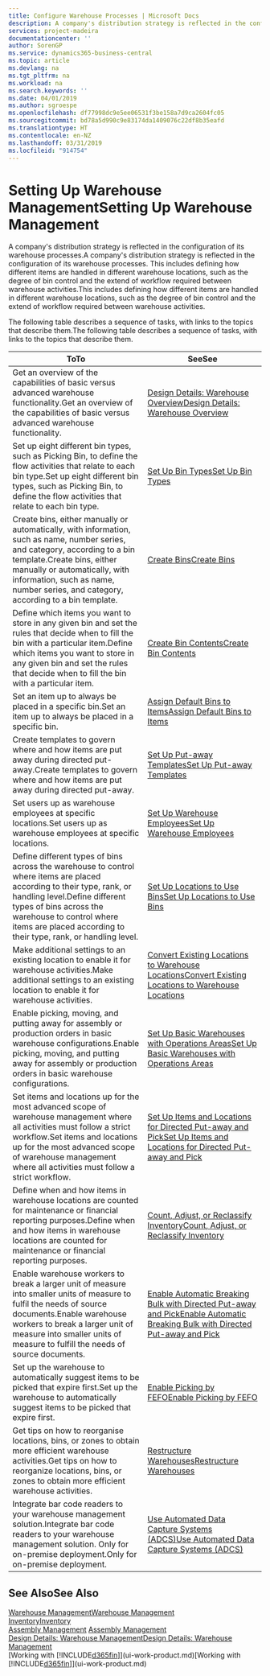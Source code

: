 ```yaml
---
title: Configure Warehouse Processes | Microsoft Docs
description: A company's distribution strategy is reflected in the configuration of its warehouse processes. This includes defining how different items are handled in different warehouse locations, such as the degree of bin control and the extend of workflow required between warehouse activities.
services: project-madeira
documentationcenter: ''
author: SorenGP
ms.service: dynamics365-business-central
ms.topic: article
ms.devlang: na
ms.tgt_pltfrm: na
ms.workload: na
ms.search.keywords: ''
ms.date: 04/01/2019
ms.author: sgroespe
ms.openlocfilehash: df77998dc9e5ee06531f3be158a7d9ca2604fc05
ms.sourcegitcommit: bd78a5d990c9e83174da1409076c22df8b35eafd
ms.translationtype: HT
ms.contentlocale: en-NZ
ms.lasthandoff: 03/31/2019
ms.locfileid: "914754"
---
```

# <a name="setting-up-warehouse-management"></a><span data-ttu-id="0e9a5-104">Setting Up Warehouse Management</span><span class="sxs-lookup"><span data-stu-id="0e9a5-104">Setting Up Warehouse Management</span></span>
<span data-ttu-id="0e9a5-105">A company's distribution strategy is reflected in the configuration of its warehouse processes.</span><span class="sxs-lookup"><span data-stu-id="0e9a5-105">A company's distribution strategy is reflected in the configuration of its warehouse processes.</span></span> <span data-ttu-id="0e9a5-106">This includes defining how different items are handled in different warehouse locations, such as the degree of bin control and the extend of workflow required between warehouse activities.</span><span class="sxs-lookup"><span data-stu-id="0e9a5-106">This includes defining how different items are handled in different warehouse locations, such as the degree of bin control and the extend of workflow required between warehouse activities.</span></span>  

 <span data-ttu-id="0e9a5-107">The following table describes a sequence of tasks, with links to the topics that describe them.</span><span class="sxs-lookup"><span data-stu-id="0e9a5-107">The following table describes a sequence of tasks, with links to the topics that describe them.</span></span>   

|<span data-ttu-id="0e9a5-108">**To**</span><span class="sxs-lookup"><span data-stu-id="0e9a5-108">**To**</span></span>|<span data-ttu-id="0e9a5-109">**See**</span><span class="sxs-lookup"><span data-stu-id="0e9a5-109">**See**</span></span>|  
|------------|-------------|  
|<span data-ttu-id="0e9a5-110">Get an overview of the capabilities of basic versus advanced warehouse functionality.</span><span class="sxs-lookup"><span data-stu-id="0e9a5-110">Get an overview of the capabilities of basic versus advanced warehouse functionality.</span></span>|[<span data-ttu-id="0e9a5-111">Design Details: Warehouse Overview</span><span class="sxs-lookup"><span data-stu-id="0e9a5-111">Design Details: Warehouse Overview</span></span>](design-details-warehouse-overview.md)|  
|<span data-ttu-id="0e9a5-112">Set up eight different bin types, such as Picking Bin, to define the flow activities that relate to each bin type.</span><span class="sxs-lookup"><span data-stu-id="0e9a5-112">Set up eight different bin types, such as Picking Bin, to define the flow activities that relate to each bin type.</span></span>|[<span data-ttu-id="0e9a5-113">Set Up Bin Types</span><span class="sxs-lookup"><span data-stu-id="0e9a5-113">Set Up Bin Types</span></span>](warehouse-how-to-set-up-bin-types.md)|  
|<span data-ttu-id="0e9a5-114">Create bins, either manually or automatically, with information, such as name, number series, and category, according to a bin template.</span><span class="sxs-lookup"><span data-stu-id="0e9a5-114">Create bins, either manually or automatically, with information, such as name, number series, and category, according to a bin template.</span></span>|[<span data-ttu-id="0e9a5-115">Create Bins</span><span class="sxs-lookup"><span data-stu-id="0e9a5-115">Create Bins</span></span>](warehouse-how-to-create-individual-bins.md)|  
|<span data-ttu-id="0e9a5-116">Define which items you want to store in any given bin and set the rules that decide when to fill the bin with a particular item.</span><span class="sxs-lookup"><span data-stu-id="0e9a5-116">Define which items you want to store in any given bin and set the rules that decide when to fill the bin with a particular item.</span></span>|[<span data-ttu-id="0e9a5-117">Create Bin Contents</span><span class="sxs-lookup"><span data-stu-id="0e9a5-117">Create Bin Contents</span></span>](warehouse-how-to-set-up-bin-contents.md)|  
|<span data-ttu-id="0e9a5-118">Set an item up to always be placed in a specific bin.</span><span class="sxs-lookup"><span data-stu-id="0e9a5-118">Set an item up to always be placed in a specific bin.</span></span>|[<span data-ttu-id="0e9a5-119">Assign Default Bins to Items</span><span class="sxs-lookup"><span data-stu-id="0e9a5-119">Assign Default Bins to Items</span></span>](warehouse-how-to-assign-default-bins-to-items.md)|
|<span data-ttu-id="0e9a5-120">Create templates to govern where and how items are put away during directed put-away.</span><span class="sxs-lookup"><span data-stu-id="0e9a5-120">Create templates to govern where and how items are put away during directed put-away.</span></span>|[<span data-ttu-id="0e9a5-121">Set Up Put-away Templates</span><span class="sxs-lookup"><span data-stu-id="0e9a5-121">Set Up Put-away Templates</span></span>](warehouse-how-to-set-up-put-away-templates.md)|
|<span data-ttu-id="0e9a5-122">Set users up as warehouse employees at specific locations.</span><span class="sxs-lookup"><span data-stu-id="0e9a5-122">Set users up as warehouse employees at specific locations.</span></span>|[<span data-ttu-id="0e9a5-123">Set Up Warehouse Employees</span><span class="sxs-lookup"><span data-stu-id="0e9a5-123">Set Up Warehouse Employees</span></span>](warehouse-how-to-set-up-warehouse-employees.md)|
|<span data-ttu-id="0e9a5-124">Define different types of bins across the warehouse to control where items are placed according to their type, rank, or handling level.</span><span class="sxs-lookup"><span data-stu-id="0e9a5-124">Define different types of bins across the warehouse to control where items are placed according to their type, rank, or handling level.</span></span>|[<span data-ttu-id="0e9a5-125">Set Up Locations to Use Bins</span><span class="sxs-lookup"><span data-stu-id="0e9a5-125">Set Up Locations to Use Bins</span></span>](warehouse-how-to-set-up-locations-to-use-bins.md)|
|<span data-ttu-id="0e9a5-126">Make additional settings to an existing location to enable it for warehouse activities.</span><span class="sxs-lookup"><span data-stu-id="0e9a5-126">Make additional settings to an existing location to enable it for warehouse activities.</span></span>|[<span data-ttu-id="0e9a5-127">Convert Existing Locations to Warehouse Locations</span><span class="sxs-lookup"><span data-stu-id="0e9a5-127">Convert Existing Locations to Warehouse Locations</span></span>](warehouse-how-to-convert-existing-locations-to-warehouse-locations.md)|
|<span data-ttu-id="0e9a5-128">Enable picking, moving, and putting away for assembly or production orders in basic warehouse configurations.</span><span class="sxs-lookup"><span data-stu-id="0e9a5-128">Enable picking, moving, and putting away for assembly or production orders in basic warehouse configurations.</span></span>|[<span data-ttu-id="0e9a5-129">Set Up Basic Warehouses with Operations Areas</span><span class="sxs-lookup"><span data-stu-id="0e9a5-129">Set Up Basic Warehouses with Operations Areas</span></span>](warehouse-how-to-set-up-basic-warehouses-with-operations-areas.md)|  
|<span data-ttu-id="0e9a5-130">Set items and locations up for the most advanced scope of warehouse management where all activities must follow a strict workflow.</span><span class="sxs-lookup"><span data-stu-id="0e9a5-130">Set items and locations up for the most advanced scope of warehouse management where all activities must follow a strict workflow.</span></span>|[<span data-ttu-id="0e9a5-131">Set Up Items and Locations for Directed Put-away and Pick</span><span class="sxs-lookup"><span data-stu-id="0e9a5-131">Set Up Items and Locations for Directed Put-away and Pick</span></span>](warehouse-how-to-set-up-items-for-directed-put-away-and-pick.md)|  
|<span data-ttu-id="0e9a5-132">Define when and how items in warehouse locations are counted for maintenance or financial reporting purposes.</span><span class="sxs-lookup"><span data-stu-id="0e9a5-132">Define when and how items in warehouse locations are counted for maintenance or financial reporting purposes.</span></span>|[<span data-ttu-id="0e9a5-133">Count, Adjust, or Reclassify Inventory</span><span class="sxs-lookup"><span data-stu-id="0e9a5-133">Count, Adjust, or Reclassify Inventory</span></span>](inventory-how-count-adjust-reclassify.md)|
|<span data-ttu-id="0e9a5-134">Enable warehouse workers to break a larger unit of measure into smaller units of measure to fulfil the needs of source documents.</span><span class="sxs-lookup"><span data-stu-id="0e9a5-134">Enable warehouse workers to break a larger unit of measure into smaller units of measure to fulfill the needs of source documents.</span></span>|[<span data-ttu-id="0e9a5-135">Enable Automatic Breaking Bulk with Directed Put-away and Pick</span><span class="sxs-lookup"><span data-stu-id="0e9a5-135">Enable Automatic Breaking Bulk with Directed Put-away and Pick</span></span>](warehouse-enable-automatic-breaking-bulk-with-directed-put-away-and-pick.md)|  
|<span data-ttu-id="0e9a5-136">Set up the warehouse to automatically suggest items to be picked that expire first.</span><span class="sxs-lookup"><span data-stu-id="0e9a5-136">Set up the warehouse to automatically suggest items to be picked that expire first.</span></span>|[<span data-ttu-id="0e9a5-137">Enable Picking by FEFO</span><span class="sxs-lookup"><span data-stu-id="0e9a5-137">Enable Picking by FEFO</span></span>](warehouse-picking-by-fefo.md)|
|<span data-ttu-id="0e9a5-138">Get tips on how to reorganise locations, bins, or zones to obtain more efficient warehouse activities.</span><span class="sxs-lookup"><span data-stu-id="0e9a5-138">Get tips on how to reorganize locations, bins, or zones to obtain more efficient warehouse activities.</span></span>|[<span data-ttu-id="0e9a5-139">Restructure Warehouses</span><span class="sxs-lookup"><span data-stu-id="0e9a5-139">Restructure Warehouses</span></span>](warehouse-how-to-restructure-warehouses.md)|
|<span data-ttu-id="0e9a5-140">Integrate bar code readers to your warehouse management solution.</span><span class="sxs-lookup"><span data-stu-id="0e9a5-140">Integrate bar code readers to your warehouse management solution.</span></span> <span data-ttu-id="0e9a5-141">Only for on-premise deployment.</span><span class="sxs-lookup"><span data-stu-id="0e9a5-141">Only for on-premise deployment.</span></span>|[<span data-ttu-id="0e9a5-142">Use Automated Data Capture Systems (ADCS)</span><span class="sxs-lookup"><span data-stu-id="0e9a5-142">Use Automated Data Capture Systems (ADCS)</span></span>](warehouse-use-automated-data-capture-systems-adcs.md)|

## <a name="see-also"></a><span data-ttu-id="0e9a5-143">See Also</span><span class="sxs-lookup"><span data-stu-id="0e9a5-143">See Also</span></span>  
[<span data-ttu-id="0e9a5-144">Warehouse Management</span><span class="sxs-lookup"><span data-stu-id="0e9a5-144">Warehouse Management</span></span>](warehouse-manage-warehouse.md)  
[<span data-ttu-id="0e9a5-145">Inventory</span><span class="sxs-lookup"><span data-stu-id="0e9a5-145">Inventory</span></span>](inventory-manage-inventory.md)  
<span data-ttu-id="0e9a5-146">[Assembly Management](assembly-assemble-items.md)  </span><span class="sxs-lookup"><span data-stu-id="0e9a5-146">[Assembly Management](assembly-assemble-items.md)  </span></span>  
[<span data-ttu-id="0e9a5-147">Design Details: Warehouse Management</span><span class="sxs-lookup"><span data-stu-id="0e9a5-147">Design Details: Warehouse Management</span></span>](design-details-warehouse-management.md)  
<span data-ttu-id="0e9a5-148">[Working with [!INCLUDE[d365fin](includes/d365fin_md.md)]](ui-work-product.md)</span><span class="sxs-lookup"><span data-stu-id="0e9a5-148">[Working with [!INCLUDE[d365fin](includes/d365fin_md.md)]](ui-work-product.md)</span></span>
